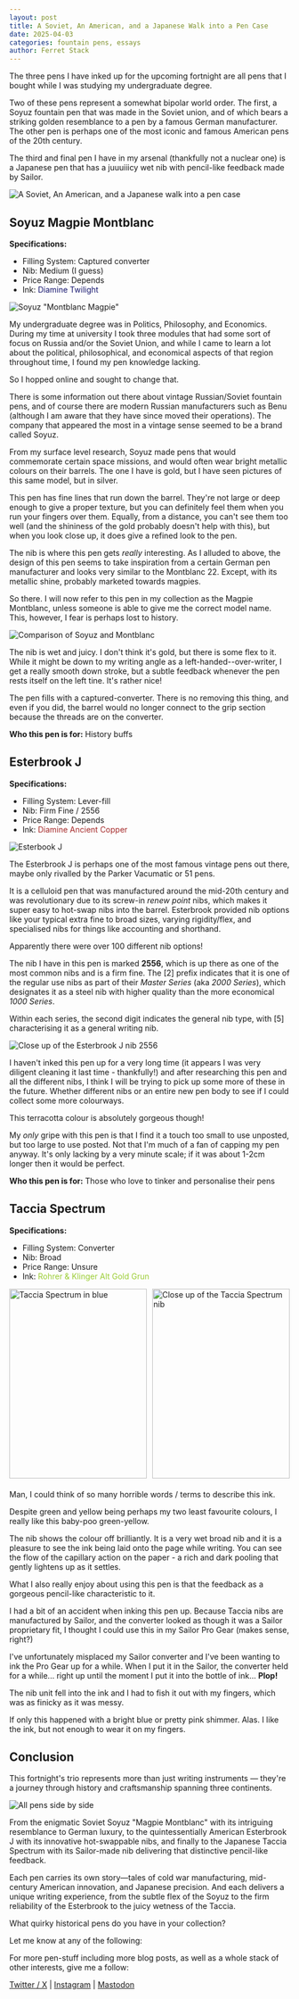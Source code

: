 ```yaml
---
layout: post
title: A Soviet, An American, and a Japanese Walk into a Pen Case
date: 2025-04-03
categories: fountain pens, essays
author: Ferret Stack
---
```


The three pens I have inked up for the upcoming fortnight are all pens that I bought while I was studying my undergraduate degree. 

Two of these pens represent a somewhat bipolar world order. The first, a Soyuz fountain pen that was made in the Soviet union, and of which bears a striking golden resemblance to a pen by a famous German manufacturer. The other pen is perhaps one of the most iconic and famous American pens of the 20th century. 

The third and final pen I have in my arsenal (thankfully not a nuclear one) is a Japanese pen that has a juuuiiicy wet nib with pencil-like feedback made by Sailor.

![A Soviet, An American, and a Japanese walk into a pen case](/assets/images/bipolar/all.jpg)

## Soyuz Magpie Montblanc
**Specifications:**
- Filling System: Captured converter
- Nib: Medium (I guess)
- Price Range: Depends
- Ink: <span style="color:midnightblue;">Diamine Twilight</span>

![Soyuz "Montblanc Magpie"](/assets/images/bipolar/soyuz.jpg)

My undergraduate degree was in Politics, Philosophy, and Economics. During my time at university I took three modules that had some sort of focus on Russia and/or the Soviet Union, and while I came to learn a lot about the political, philosophical, and economical aspects of that region throughout time, I found my pen knowledge lacking. 

So I hopped online and sought to change that. 

There is some information out there about vintage Russian/Soviet fountain pens, and of course there are modern Russian manufacturers such as Benu (although I am aware that they have since moved their operations). The company that appeared the most in a vintage sense seemed to be a brand called Soyuz. 

From my surface level research, Soyuz made pens that would commemorate certain space missions, and would often wear bright metallic colours on their barrels. The one I have is gold, but I have seen pictures of this same model, but in silver. 

This pen has fine lines that run down the barrel. They're not large or deep enough to give a proper texture, but you can definitely feel them when you run your fingers over them. Equally, from a distance, you can't see them too well (and the shininess of the gold probably doesn't help with this), but when you look close up, it does give a refined look to the pen. 

The nib is where this pen gets *really* interesting. As I alluded to above, the design of this pen seems to take inspiration from a certain German pen manufacturer and looks very similar to the Montblanc 22. Except, with its metallic shine, probably marketed towards magpies. 

So there. I will now refer to this pen in my collection as the Magpie Montblanc, unless someone is able to give me the correct model name. This, however, I fear is perhaps lost to history. 

![Comparison of Soyuz and Montblanc](/assets/images/bipolar/soyuz_comp.jpg)

The nib is wet and juicy. I don't think it's gold, but there is some flex to it. While it might be down to my writing angle as a left-handed--over-writer, I get a really smooth down stroke, but a subtle feedback whenever the pen rests itself on the left tine. It's rather nice!

The pen fills with a captured-converter. There is no removing this thing, and even if you did, the barrel would no longer connect to the grip section because the threads are on the converter. 

**Who this pen is for:** History buffs

## Esterbrook J
**Specifications:**
- Filling System: Lever-fill
- Nib: Firm Fine / 2556
- Price Range: Depends
- Ink: <span style="color:brown;">Diamine Ancient Copper</span>

![Esterbook J](/assets/images/bipolar/esterbrook.jpg)

The Esterbrook J is perhaps one of the most famous vintage pens out there, maybe only rivalled by the Parker Vacumatic or 51 pens.

It is a celluloid pen that was manufactured around the mid-20th century and was revolutionary due to its screw-in *renew point* nibs, which makes it super easy to hot-swap nibs into the barrel. Esterbrook provided nib options like your typical extra fine to broad sizes, varying rigidity/flex, and specialised nibs for things like accounting and shorthand.

Apparently there were over 100 different nib options! 

The nib I have in this pen is marked **2556**, which is up there as one of the most common nibs and is a firm fine. The [2] prefix indicates that it is one of the regular use nibs as part of their *Master Series* (aka *2000 Series*), which designates it as a steel nib with higher quality than the more economical *1000 Series*. 

Within each series, the second digit indicates the general nib type, with [5] characterising it as a general writing nib. 

![Close up of the Esterbrook J nib 2556](/assets/images/bipolar/esterbrook_close.jpg)

I haven't inked this pen up for a very long time (it appears I was very diligent cleaning it last time - thankfully!) and after researching this pen and all the different nibs, I think I will be trying to pick up some more of these in the future. Whether different nibs or an entire new pen body to see if I could collect some more colourways. 

This terracotta colour is absolutely gorgeous though!

My *only* gripe with this pen is that I find it a touch too small to use unposted, but too large to use posted. Not that I'm much of a fan of capping my pen anyway. It's only lacking by a very minute scale; if it was about 1-2cm longer then it would be perfect.

**Who this pen is for:** Those who love to tinker and personalise their pens

## Taccia Spectrum
**Specifications:**
- Filling System: Converter
- Nib: Broad
- Price Range: Unsure
- Ink: <span style="color:yellowgreen;">Rohrer & Klinger Alt Gold Grun</span>

<div style="display: grid; grid-template-columns: 1fr 1fr; gap: 10px; margin-bottom: 20px;">
  <img src="/assets/images/bipolar/taccia.jpg" alt="Taccia Spectrum in blue" style="width: 100%; height: 340px; object-fit: cover;">
  <img src="/assets/images/bipolar/taccia_close.jpg" alt="Close up of the Taccia Spectrum nib" style="width: 100%; height: 340px; object-fit: cover;">
</div>

Man, I could think of so many horrible words / terms to describe this ink.

Despite green and yellow being perhaps my two least favourite colours, I really like this baby-poo green-yellow. 

The nib shows the colour off brilliantly. It is a very wet broad nib and it is a pleasure to see the ink being laid onto the page while writing. You can see the flow of the capillary action on the paper - a rich and dark pooling that gently lightens up as it settles.

What I also really enjoy about using this pen is that the feedback as a gorgeous pencil-like characteristic to it.

I had a bit of an accident when inking this pen up. Because Taccia nibs are manufactured by Sailor, and the converter looked as though it was a Sailor proprietary fit, I thought I could use this in my Sailor Pro Gear (makes sense, right?)

I've unfortunately misplaced my Sailor converter and I've been wanting to ink the Pro Gear up for a while. When I put it in the Sailor, the converter held for a while... right up until the moment I put it into the bottle of ink... **Plop!**

The nib unit fell into the ink and I had to fish it out with my fingers, which was as finicky as it was messy. 

If only this happened with a bright blue or pretty pink shimmer. Alas. I like the ink, but not enough to wear it on my fingers. 

## Conclusion
This fortnight's trio represents more than just writing instruments — they're a journey through history and craftsmanship spanning three continents. 

![All pens side by side](/assets/images/bipolar/all_side.jpg)

From the enigmatic Soviet Soyuz "Magpie Montblanc" with its intriguing resemblance to German luxury, to the quintessentially American Esterbrook J with its innovative hot-swappable nibs, and finally to the Japanese Taccia Spectrum with its Sailor-made nib delivering that distinctive pencil-like feedback.

Each pen carries its own story—tales of cold war manufacturing, mid-century American innovation, and Japanese precision. And each delivers a unique writing experience, from the subtle flex of the Soyuz to the firm reliability of the Esterbrook to the juicy wetness of the Taccia.

What quirky historical pens do you have in your collection?

Let me know at any of the following:
<br>
<div class="social-links">
  <p>For more pen-stuff including more blog posts, as well as a whole stack of other interests, give me a follow:</p>
  <a href="https://x.com/ferret_stack" target="_blank">Twitter / X</a> | 
  <a href="https://instagram.com/ferret_stack" target="_blank">Instagram</a> | 
  <a href="https://mastodon.social/@ferret_stack" target="_blank">Mastodon</a>
</div>
